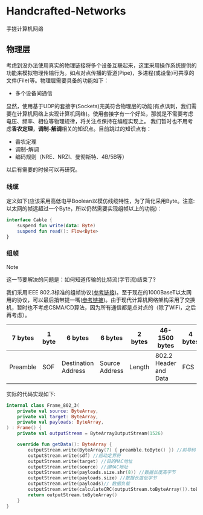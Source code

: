 # Handcrafted-Networks
手搓计算机网络

## 物理层
考虑到没办法使用真实的物理链接将多个设备互联起来，这里采用操作系统提供的功能来模拟物理传输行为。如点对点传播的管道(Pipe)，多进程(或设备)可共享的文件(File)等。物理层需要具备的功能如下：
- 多个设备间通信

显然，使用基于UDP的套接字(Sockets)完美符合物理层的功能(有点讽刺，我们需要在计算机网络上实现计算机网络)。使用套接字有一个好处，那就是不需要考虑电压、频率、相位等物理规律，将关注点保持在编程实现上。
我们暂时也不用考虑**香农定理**，**调制-解调**相关的知识点。目前跳过的知识点有：

- 香农定理
- 调制-解调
- 编码规则（NRE、NRZI、曼彻斯特、4B/5B等）

以后有需要的时候可以再研究。
### 线缆
定义如下(应该采用高低电平Boolean以模仿线缆特性，为了简化采用Byte。注意:以太网的帧远超过一个Byte，所以仍然需要实现组帧以上的功能)：
```kotlin
interface Cable {
    suspend fun write(data: Byte)
    suspend fun read(): Flow<Byte>
}
```
### 组帧
> [!NOTE]
> 这一节要解决的问题是：如何知道传输的比特流(字节流)结束了?

我们采用IEEE 802.3标准的组帧协议([参考链接](https://www.tup.tsinghua.edu.cn/upload/books/yz/048036-01.pdf))。至于现在的1000BaseT以太网用的协议，可以最后捎带提一嘴([参考链接](https://note.t4x.org/basic/network-ethernet-protocol-ii/))。由于现代计算机网络架构采用了交换机，暂时也不考虑CSMA/CD算法，因为所有通信都是点对点的（除了WiFi，之后再考虑）。

| 7 bytes  | 1 byte | 6 bytes             | 6 bytes        | 2 bytes | 46-1500 bytes         | 4 bytes |
|----------|--------|---------------------|----------------|---------|-----------------------|---------|
| Preamble | SOF    | Destination Address | Source Address | Length  | 802.2 Header and Data | FCS     |

实际的代码实现如下:
```kotlin
internal class Frame_802_3(
    private val source: ByteArray,
    private val target: ByteArray,
    private val payloads: ByteArray,
) : Frame() {
    private val outputStream = ByteArrayOutputStream(1526)

    override fun getData(): ByteArray {
        outputStream.write(ByteArray(7) { preamble.toByte() }) //前导码
        outputStream.write(sdf) //启动定界符
        outputStream.write(target) //目的MAC地址
        outputStream.write(source) //源MAC地址
        outputStream.write(payloads.size.shr(8)) //数据长度高字节
        outputStream.write(payloads.size) //数据长度低字节
        outputStream.write(payloads)// 数据负载
        outputStream.write(calculateCRC(outputStream.toByteArray()).toByteArray())//原始协议只计算MAC到负载的CRC
        return outputStream.toByteArray()
    }
}
```
